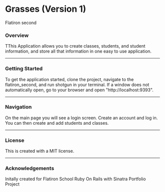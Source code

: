 
# Grasses (Version 1)
Flatiron second

 ### Overview
TThis Application allows you to create classes, students, and student information, and store all that information in one easy to use application. 

---

### Getting Started
To get the application started, clone the project, navigate to the flatiron_second, and run shotgun in your terminal. If a window does not automatically open, go to your browser and open "http://localhost:9393".  

---

### Navigation
On the main page you will see a login screen. Create an account and log in. You can then create and add students and classes. 

---

### License
This is created with a MIT license.

---

### Acknowledgements
Initally created for Flatiron School Ruby On Rails with Sinatra Portfolio Project

